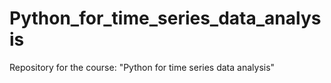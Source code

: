 # Python_for_time_series_data_analysis
Repository for the course: "Python for time series data analysis"
